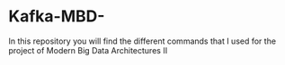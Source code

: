 # Kafka-MBD-
In this repository you will find the different commands that I used for the project of Modern Big Data Architectures II
